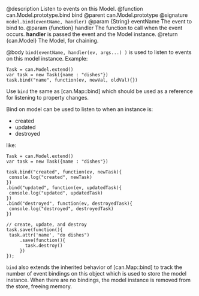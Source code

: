 @description Listen to events on this Model.
@function can.Model.prototype.bind bind
@parent can.Model.prototype
@signature `model.bind(eventName, handler)`
@param {String} eventName The event to bind to.
@param {function} handler The function to call when the
event occurs. __handler__ is passed the event and the
Model instance.
@return {can.Model} The Model, for chaining.

@body
`bind(eventName, handler(ev, args...) )` is used to listen
to events on this model instance.  Example:

```
Task = can.Model.extend()
var task = new Task({name : "dishes"})
task.bind("name", function(ev, newVal, oldVal){})
```

Use `bind` the
same as [can.Map::bind] which should be used as
a reference for listening to property changes.

Bind on model can be used to listen to when
an instance is:

- created
- updated
- destroyed

like:

```
Task = can.Model.extend()
var task = new Task({name : "dishes"})

task.bind("created", function(ev, newTask){
 console.log("created", newTask)
})
.bind("updated", function(ev, updatedTask){
 console.log("updated", updatedTask)
})
.bind("destroyed", function(ev, destroyedTask){
 console.log("destroyed", destroyedTask)
})

// create, update, and destroy
task.save(function(){
 task.attr('name', "do dishes")
     .save(function(){
       task.destroy()
     })
});
```

`bind` also extends the inherited
behavior of [can.Map::bind] to track the number
of event bindings on this object which is used to store
the model instance.  When there are no bindings, the
model instance is removed from the store, freeing memory.